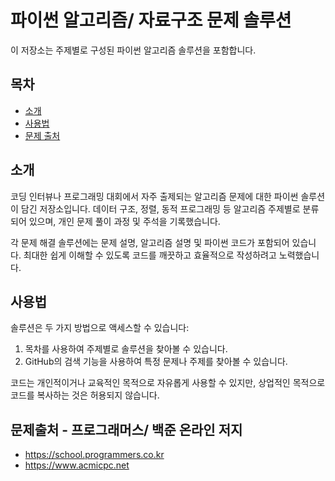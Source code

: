 ##
# 파이썬 알고리즘/ 자료구조 문제 솔루션
이 저장소는 주제별로 구성된 파이썬 알고리즘 솔루션을 포함합니다.
##
## 목차
- [소개](#소개)
- [사용법](#사용법)
- [문제 출처](#문제출처)
##
## 소개
코딩 인터뷰나 프로그래밍 대회에서 자주 출제되는 알고리즘 문제에 대한 파이썬 솔루션이 담긴 저장소입니다. 데이터 구조, 정렬, 동적 프로그래밍 등 알고리즘 주제별로 분류되어 있으며, 개인 문제 풀이 과정 및 주석을 기록했습니다.

각 문제 해결 솔루션에는 문제 설명, 알고리즘 설명 및 파이썬 코드가 포함되어 있습니다. 최대한 쉽게 이해할 수 있도록 코드를 깨끗하고 효율적으로 작성하려고 노력했습니다.
##
## 사용법
솔루션은 두 가지 방법으로 액세스할 수 있습니다:

1. 목차를 사용하여 주제별로 솔루션을 찾아볼 수 있습니다.
2. GitHub의 검색 기능을 사용하여 특정 문제나 주제를 찾아볼 수 있습니다.

코드는 개인적이거나 교육적인 목적으로 자유롭게 사용할 수 있지만, 상업적인 목적으로 코드를 복사하는 것은 허용되지 않습니다.
##
## 문제출처 - 프로그래머스/ 백준 온라인 저지
- https://school.programmers.co.kr
- https://www.acmicpc.net
##
